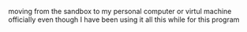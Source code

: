 moving from the sandbox to my personal computer or virtul machine officially even though I have been using it all this while for this program

